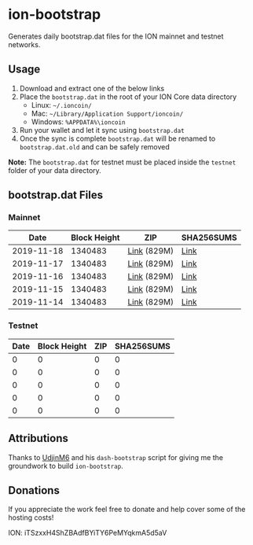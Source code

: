 # ion-bootstrap

Generates daily bootstrap.dat files for the ION mainnet and testnet networks.

## Usage

1. Download and extract one of the below links
2. Place the `bootstrap.dat` in the root of your ION Core data directory
    - Linux: `~/.ioncoin/`
    - Mac: `~/Library/Application Support/ioncoin/`
    - Windows: `%APPDATA%\ioncoin`
3. Run your wallet and let it sync using `bootstrap.dat`
4. Once the sync is complete `bootstrap.dat` will be renamed to `bootstrap.dat.old` and can be safely removed

**Note:** The `bootstrap.dat` for testnet must be placed inside the `testnet` folder of your data directory.

## bootstrap.dat Files

### Mainnet

|    Date    | Block Height | ZIP | SHA256SUMS |
| ---------- | ------------ | --- | ---------- |
| 2019-11-18 | 1340483 | [Link](https://s3-ap-southeast-2.amazonaws.com/ion-bootstrap/mainnet/2019-11-18/bootstrap.dat.zip) (829M) | [Link](https://s3-ap-southeast-2.amazonaws.com/ion-bootstrap/mainnet/2019-11-18/SHA256SUMS) |
| 2019-11-17 | 1340483 | [Link](https://s3-ap-southeast-2.amazonaws.com/ion-bootstrap/mainnet/2019-11-17/bootstrap.dat.zip) (829M) | [Link](https://s3-ap-southeast-2.amazonaws.com/ion-bootstrap/mainnet/2019-11-17/SHA256SUMS) |
| 2019-11-16 | 1340483 | [Link](https://s3-ap-southeast-2.amazonaws.com/ion-bootstrap/mainnet/2019-11-16/bootstrap.dat.zip) (829M) | [Link](https://s3-ap-southeast-2.amazonaws.com/ion-bootstrap/mainnet/2019-11-16/SHA256SUMS) |
| 2019-11-15 | 1340483 | [Link](https://s3-ap-southeast-2.amazonaws.com/ion-bootstrap/mainnet/2019-11-15/bootstrap.dat.zip) (829M) | [Link](https://s3-ap-southeast-2.amazonaws.com/ion-bootstrap/mainnet/2019-11-15/SHA256SUMS) |
| 2019-11-14 | 1340483 | [Link](https://s3-ap-southeast-2.amazonaws.com/ion-bootstrap/mainnet/2019-11-14/bootstrap.dat.zip) (829M) | [Link](https://s3-ap-southeast-2.amazonaws.com/ion-bootstrap/mainnet/2019-11-14/SHA256SUMS) |

### Testnet

|    Date    | Block Height | ZIP | SHA256SUMS |
| ---------- | ------------ | --- | ---------- |
| 0 | 0 | 0 | 0 |
| 0 | 0 | 0 | 0 |
| 0 | 0 | 0 | 0 |
| 0 | 0 | 0 | 0 |
| 0 | 0 | 0 | 0 |

## Attributions

Thanks to [UdjinM6](https://github.com/UdjinM6) and his `dash-bootstrap` script
for giving me the groundwork to build `ion-bootstrap`.

## Donations

If you appreciate the work feel free to donate and help cover some of the
hosting costs!

ION: iTSzxxH4ShZBAdfBYiTY6PeMYqkmA5d5aV
